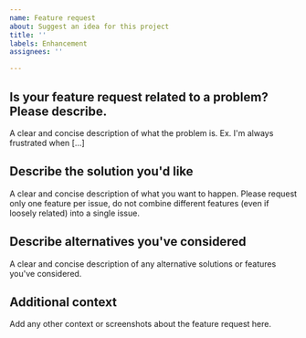```yaml
---
name: Feature request
about: Suggest an idea for this project
title: ''
labels: Enhancement
assignees: ''

---
```


## Is your feature request related to a problem? Please describe.
A clear and concise description of what the problem is. Ex. I'm always frustrated when [...]

## Describe the solution you'd like
A clear and concise description of what you want to happen. Please request only one feature per issue, do not combine different features (even if loosely related) into a single issue.

## Describe alternatives you've considered
A clear and concise description of any alternative solutions or features you've considered.

## Additional context
Add any other context or screenshots about the feature request here.
